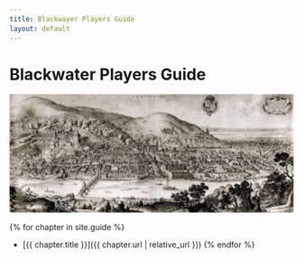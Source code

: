 ```yaml
---
title: Blackwayer Players Guide
layout: default
---
```


# Blackwater Players Guide
<img src="./images/Blackwater from Hilltop Across River 1.jpeg" width="600">

{% for chapter in site.guide %}
* [{{ chapter.title }}]({{ chapter.url | relative_url }})
{% endfor %}
